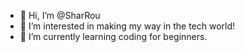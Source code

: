 - 👋 Hi, I’m @SharRou
- 👀 I’m interested in making my way in the tech world!
- 🌱 I’m currently learning coding for beginners.

<!---
SharRou/SharRou is a ✨ special ✨ repository because its `README.md` (this file) appears on your GitHub profile.
You can click the Preview link to take a look at your changes.
--->
